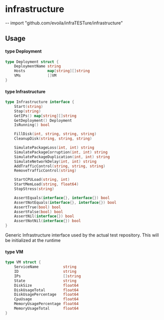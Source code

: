 # infrastructure
--
    import "github.com/evoila/infraTESTure/infrastructure"


## Usage

#### type Deployment

```go
type Deployment struct {
	DeploymentName string
	Hosts          map[string][]string
	VMs            []VM
}
```


#### type Infrastructure

```go
type Infrastructure interface {
	Start(string)
	Stop(string)
	GetIPs() map[string][]string
	GetDeployment() Deployment
	IsRunning() bool

	FillDisk(int, string, string, string)
	CleanupDisk(string, string, string)

	SimulatePackageLoss(int, int) string
	SimulatePackageCorruption(int, int) string
	SimulatePackageDuplication(int, int) string
	SimulateNetworkDelay(int, int) string
	AddTrafficControl(string, string, string)
	RemoveTrafficControl(string)

	StartCPULoad(string, int)
	StartMemLoad(string, float64)
	StopStress(string)

	AssertEquals(interface{}, interface{}) bool
	AssertNotEquals(interface{}, interface{}) bool
	AssertTrue(bool) bool
	AssertFalse(bool) bool
	AssertNil(interface{}) bool
	AssertNotNil(interface{}) bool
}
```

Generic Infrastructure interface used by the actual test repository. This will
be initialized at the runtime

#### type VM

```go
type VM struct {
	ServiceName           string
	ID                    string
	IPs                   []string
	State                 string
	DiskSize              float64
	DiskUsageTotal        float64
	DiskUsagePercentage   float64
	CpuUsage              float64
	MemoryUsagePercentage float64
	MemoryUsageTotal      float64
}
```
